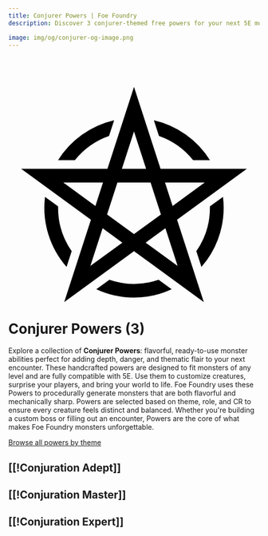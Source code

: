 ```yaml
---
title: Conjurer Powers | Foe Foundry
description: Discover 3 conjurer-themed free powers for your next 5E monster.

image: img/og/conjurer-og-image.png
---
```


# <span class="inline-icon" aria-hidden="true"><svg xmlns="http://www.w3.org/2000/svg" viewBox="0 0 512 512"><path d="M486 203.652H310.111L256 37.113l-54.111 166.539H26l142.22 103.623-54.462 167.612L256 371.24l142.242 103.646-54.473-167.612zm-85.995 28.008-65.335 47.596-15.46-47.596h80.795zM256 127.708l24.658 75.91H231.33zM111.995 231.66h80.795l-15.45 47.596zm55.097 169.713 24.932-76.743 40.194 29.29zm34.041-104.762 21.1-64.951h67.524l21.099 64.95-54.867 39.977zm143.731 104.762-65.082-47.454 40.194-29.29zm-37.983-264.359-10.424-32.092a183.269 183.269 0 0 1 114.322 81.21H376.43a155.293 155.293 0 0 0-69.55-49.118zM129 371.328l-10.413 32.049a182.425 182.425 0 0 1-43.918-142.581l26.684 19.435v2.847A153.804 153.804 0 0 0 129 371.284zm177.104 58.108 26.64 19.413a182.447 182.447 0 0 1-153.51 0l26.64-19.413a154.79 154.79 0 0 0 100.23 0zM135.569 186.133h-34.348a183.269 183.269 0 0 1 114.322-81.21l-10.424 32.091a155.293 155.293 0 0 0-69.55 49.119zm303.12 96.955a181.922 181.922 0 0 1-45.276 120.245L383 371.285a153.804 153.804 0 0 0 27.68-88.197v-2.846l26.683-19.446a183.685 183.685 0 0 1 1.325 22.292z"/></svg></span> Conjurer Powers (3)

Explore a collection of **Conjurer Powers**: flavorful, ready-to-use monster abilities perfect for adding depth, danger, and thematic flair to your next encounter. These handcrafted powers are designed to fit monsters of any level and are fully compatible with 5E. Use them to customize creatures, surprise your players, and bring your world to life. Foe Foundry uses these Powers to procedurally generate monsters that are both flavorful and mechanically sharp. Powers are selected based on theme, role, and CR to ensure every creature feels distinct and balanced. Whether you're building a custom boss or filling out an encounter, Powers are the core of what makes Foe Foundry monsters unforgettable.  

  
[Browse all powers by theme](all.md)

[[!Conjuration Adept]]
---

[[!Conjuration Master]]
---

[[!Conjuration Expert]]
---
